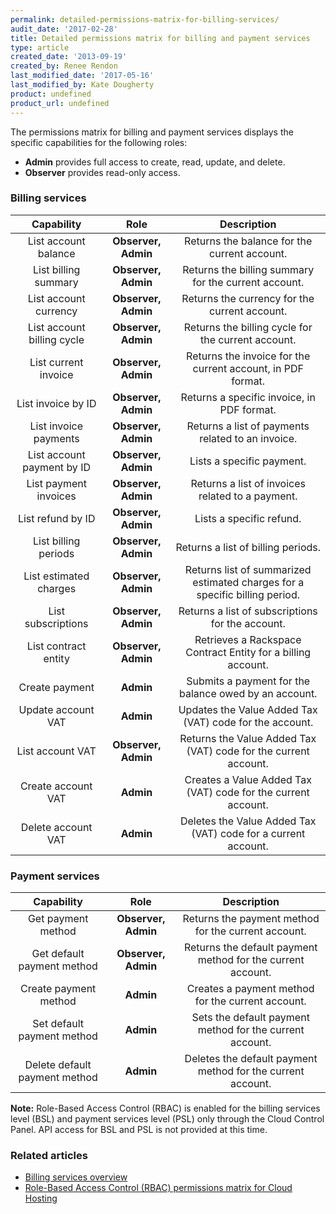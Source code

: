 ```yaml
---
permalink: detailed-permissions-matrix-for-billing-services/
audit_date: '2017-02-28'
title: Detailed permissions matrix for billing and payment services
type: article
created_date: '2013-09-19'
created_by: Renee Rendon
last_modified_date: '2017-05-16'
last_modified_by: Kate Dougherty
product: undefined
product_url: undefined
---
```


The permissions matrix for billing and payment services displays the specific capabilities for the following roles:

- **Admin** provides full access to create, read, update, and delete.
- **Observer** provides read-only access.

### Billing services

Capability | Role | Description
:---: | :---: | :---:
List account balance | **Observer, Admin** | Returns the balance for the current account.
List billing summary | **Observer, Admin** | Returns the billing summary for the current account.
List account currency | **Observer, Admin** | Returns the currency for the current account.
List account billing cycle | **Observer, Admin** | Returns the billing cycle for the current account.
List current invoice | **Observer, Admin** | Returns the invoice for the current account, in PDF format.
List invoice by ID | **Observer, Admin** | Returns a specific invoice, in PDF format.
List invoice payments | **Observer, Admin** | Returns a list of payments related to an invoice.
List account payment by ID | **Observer, Admin** | Lists a specific payment.
List payment invoices | **Observer, Admin** | Returns a list of invoices related to a payment.
List refund by ID | **Observer, Admin** | Lists a specific refund.
List billing periods | **Observer, Admin** | Returns a list of billing periods.
List estimated charges | **Observer, Admin** | Returns list of summarized estimated charges for a specific billing period.
List subscriptions | **Observer, Admin** | Returns a list of subscriptions for the account.
List contract entity | **Observer, Admin** | Retrieves a Rackspace Contract Entity for a billing account.
Create payment | **Admin** | Submits a payment for the balance owed by an account.
Update account VAT | **Admin** | Updates the Value Added Tax (VAT) code for the account.
List account VAT | **Observer, Admin** | Returns the Value Added Tax (VAT) code for the current account.
Create account VAT | **Admin** | Creates a Value Added Tax (VAT) code for the current account.
Delete account VAT | **Admin** | Deletes the Value Added Tax (VAT) code for a current account.


### Payment services

Capability | Role | Description
:---: | :---: | :---:
Get payment method | **Observer, Admin** | Returns the payment method for the current account.
Get default payment method | **Observer, Admin** | Returns the default payment method for the current account.
Create payment method | **Admin** | Creates a payment method for the current account.
Set default payment method | **Admin** | Sets the default payment method for the current account.
Delete default payment method | **Admin** | Deletes the default payment method for the current account.

**Note:** Role-Based Access Control (RBAC) is enabled for the billing services level (BSL) and payment services level (PSL) only through the Cloud Control Panel. API access for BSL and PSL is not provided at this time.

### Related articles

-  [Billing services overview](/how-to/billing-services-overview)
-  [Role-Based Access Control (RBAC) permissions matrix for Cloud Hosting](/how-to/permissions-matrix-for-role-based-access-control-rbac)
